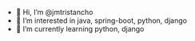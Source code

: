 - 👋 Hi, I’m @jmtristancho
- 👀 I’m interested in java, spring-boot, python, django
- 🌱 I’m currently learning python, django

<!---
jmtristancho/jmtristancho is a ✨ special ✨ repository because its `README.md` (this file) appears on your GitHub profile.
You can click the Preview link to take a look at your changes.
--->
